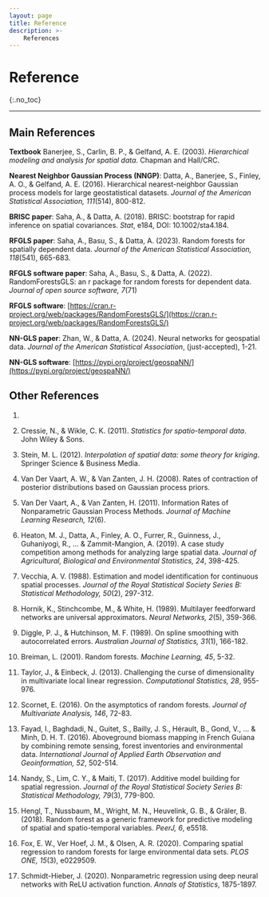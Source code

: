```yaml
---
layout: page
title: Reference
description: >-
    References
---
```


# Reference
{:.no_toc}

---

## Main References

**Textbook** Banerjee, S., Carlin, B. P., & Gelfand, A. E. (2003). *Hierarchical modeling and analysis for spatial data*. Chapman and Hall/CRC.

**Nearest Neighbor Gaussian Process (NNGP)**: Datta, A., Banerjee, S., Finley, A. O., & Gelfand, A. E. (2016). Hierarchical nearest-neighbor Gaussian process models for large geostatistical datasets. *Journal of the American Statistical Association, 111*(514), 800-812.

**BRISC paper**: Saha, A., & Datta, A. (2018). BRISC: bootstrap for rapid inference on spatial covariances. *Stat*, e184, DOI: 10.1002/sta4.184.

**RFGLS paper**: Saha, A., Basu, S., & Datta, A. (2023). Random forests for spatially dependent data. *Journal of the American Statistical Association, 118*(541), 665-683.

**RFGLS software paper**: Saha, A., Basu, S., & Datta, A. (2022). RandomForestsGLS: an r package for random forests for dependent data. *Journal of open source software, 7*(71)

**RFGLS software**: [https://cran.r-project.org/web/packages/RandomForestsGLS/](https://cran.r-project.org/web/packages/RandomForestsGLS/)

**NN-GLS paper**: Zhan, W., & Datta, A. (2024). Neural networks for geospatial data. *Journal of the American Statistical Association*, (just-accepted), 1-21.

**NN-GLS software**: [https://pypi.org/project/geospaNN/](https://pypi.org/project/geospaNN/)



## Other References

1. 

2. Cressie, N., & Wikle, C. K. (2011). *Statistics for spatio-temporal data*. John Wiley & Sons.

3. Stein, M. L. (2012). *Interpolation of spatial data: some theory for kriging*. Springer Science & Business Media.

4. Van Der Vaart, A. W., & Van Zanten, J. H. (2008). Rates of contraction of posterior distributions based on Gaussian process priors.

5. Van Der Vaart, A., & Van Zanten, H. (2011). Information Rates of Nonparametric Gaussian Process Methods. *Journal of Machine Learning Research, 12*(6).

6. Heaton, M. J., Datta, A., Finley, A. O., Furrer, R., Guinness, J., Guhaniyogi, R., ... & Zammit-Mangion, A. (2019). A case study competition among methods for analyzing large spatial data. *Journal of Agricultural, Biological and Environmental Statistics, 24*, 398-425.

7. Vecchia, A. V. (1988). Estimation and model identification for continuous spatial processes. *Journal of the Royal Statistical Society Series B: Statistical Methodology, 50*(2), 297-312.

8. Hornik, K., Stinchcombe, M., & White, H. (1989). Multilayer feedforward networks are universal approximators. *Neural Networks, 2*(5), 359-366.

10. Diggle, P. J., & Hutchinson, M. F. (1989). On spline smoothing with autocorrelated errors. *Australian Journal of Statistics, 31*(1), 166-182.

11. Breiman, L. (2001). Random forests. *Machine Learning, 45*, 5-32.

12. Taylor, J., & Einbeck, J. (2013). Challenging the curse of dimensionality in multivariate local linear regression. *Computational Statistics, 28*, 955-976.

13. Scornet, E. (2016). On the asymptotics of random forests. *Journal of Multivariate Analysis, 146*, 72-83.

14. Fayad, I., Baghdadi, N., Guitet, S., Bailly, J. S., Hérault, B., Gond, V., ... & Minh, D. H. T. (2016). Aboveground biomass mapping in French Guiana by combining remote sensing, forest inventories and environmental data. *International Journal of Applied Earth Observation and Geoinformation, 52*, 502-514.

15. Nandy, S., Lim, C. Y., & Maiti, T. (2017). Additive model building for spatial regression. *Journal of the Royal Statistical Society Series B: Statistical Methodology, 79*(3), 779-800.

16. Hengl, T., Nussbaum, M., Wright, M. N., Heuvelink, G. B., & Gräler, B. (2018). Random forest as a generic framework for predictive modeling of spatial and spatio-temporal variables. *PeerJ, 6*, e5518.

17. Fox, E. W., Ver Hoef, J. M., & Olsen, A. R. (2020). Comparing spatial regression to random forests for large environmental data sets. *PLOS ONE, 15*(3), e0229509.

18. Schmidt-Hieber, J. (2020). Nonparametric regression using deep neural networks with ReLU activation function. *Annals of Statistics*, 1875-1897.





